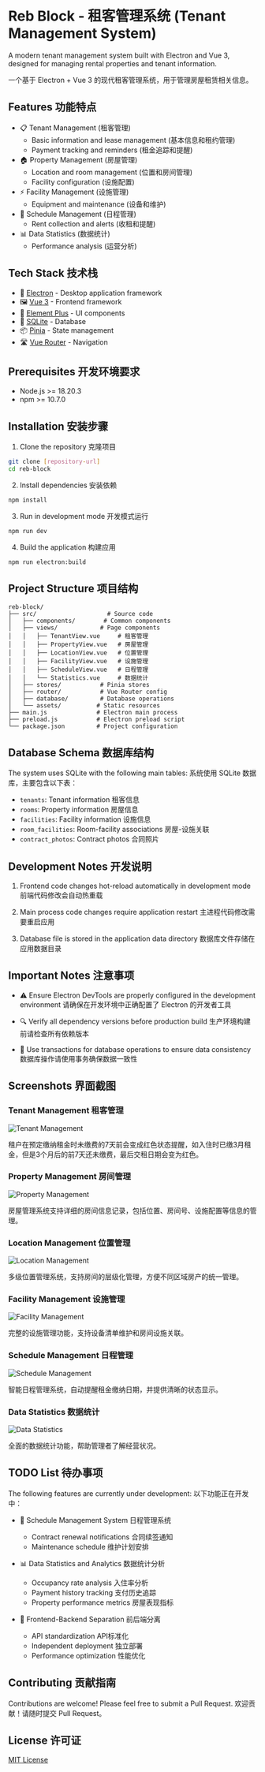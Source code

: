 # Reb Block - 租客管理系统 (Tenant Management System)

A modern tenant management system built with Electron and Vue 3, designed for managing rental properties and tenant information.

一个基于 Electron + Vue 3 的现代租客管理系统，用于管理房屋租赁相关信息。

## Features 功能特点

- 📋 Tenant Management (租客管理)
  - Basic information and lease management (基本信息和租约管理)
  - Payment tracking and reminders (租金追踪和提醒)
- 🏠 Property Management (房屋管理)
  - Location and room management (位置和房间管理)
  - Facility configuration (设施配置)
- ⚡ Facility Management (设施管理)
  - Equipment and maintenance (设备和维护)
- 📅 Schedule Management (日程管理)
  - Rent collection and alerts (收租和提醒)
- 📊 Data Statistics (数据统计)
  - Performance analysis (运营分析)

## Tech Stack 技术栈

- 🔧 [Electron](https://www.electronjs.org/) - Desktop application framework
- 🖼️ [Vue 3](https://vuejs.org/) - Frontend framework
- 🎨 [Element Plus](https://element-plus.org/) - UI components
- 💾 [SQLite](https://www.sqlite.org/) - Database
- 📦 [Pinia](https://pinia.vuejs.org/) - State management
- 🛣️ [Vue Router](https://router.vuejs.org/) - Navigation

## Prerequisites 开发环境要求

- Node.js >= 18.20.3
- npm >= 10.7.0

## Installation 安装步骤

1. Clone the repository 克隆项目
```bash
git clone [repository-url]
cd reb-block
```

2. Install dependencies 安装依赖
```bash
npm install
```

3. Run in development mode 开发模式运行
```bash
npm run dev
```

4. Build the application 构建应用
```bash
npm run electron:build
```

## Project Structure 项目结构

```
reb-block/
├── src/                    # Source code
│   ├── components/        # Common components
│   ├── views/            # Page components
│   │   ├── TenantView.vue     # 租客管理
│   │   ├── PropertyView.vue   # 房屋管理
│   │   ├── LocationView.vue   # 位置管理
│   │   ├── FacilityView.vue   # 设施管理
│   │   ├── ScheduleView.vue   # 日程管理
│   │   └── Statistics.vue     # 数据统计
│   ├── stores/           # Pinia stores
│   ├── router/           # Vue Router config
│   ├── database/         # Database operations
│   └── assets/          # Static resources
├── main.js              # Electron main process
├── preload.js           # Electron preload script
└── package.json         # Project configuration
```

## Database Schema 数据库结构

The system uses SQLite with the following main tables:
系统使用 SQLite 数据库，主要包含以下表：

- `tenants`: Tenant information 租客信息
- `rooms`: Property information 房屋信息
- `facilities`: Facility information 设施信息
- `room_facilities`: Room-facility associations 房屋-设施关联
- `contract_photos`: Contract photos 合同照片

## Development Notes 开发说明

1. Frontend code changes hot-reload automatically in development mode
   前端代码修改会自动热重载

2. Main process code changes require application restart
   主进程代码修改需要重启应用

3. Database file is stored in the application data directory
   数据库文件存储在应用数据目录

## Important Notes 注意事项

- ⚠️ Ensure Electron DevTools are properly configured in the development environment
  请确保在开发环境中正确配置了 Electron 的开发者工具

- 🔍 Verify all dependency versions before production build
  生产环境构建前请检查所有依赖版本

- 💾 Use transactions for database operations to ensure data consistency
  数据库操作请使用事务确保数据一致性

## Screenshots 界面截图

### Tenant Management 租客管理
![Tenant Management](assets/租户管理.png)

租户在预定缴纳租金时未缴费的7天前会变成红色状态提醒，如入住时已缴3月租金，但是3个月后的前7天还未缴费，最后交租日期会变为红色。

### Property Management 房间管理
![Property Management](assets/房间管理.png)

房屋管理系统支持详细的房间信息记录，包括位置、房间号、设施配置等信息的管理。

### Location Management 位置管理
![Location Management](assets/位置管理.png)

多级位置管理系统，支持房间的层级化管理，方便不同区域房产的统一管理。

### Facility Management 设施管理
![Facility Management](assets/设施管理.png)

完整的设施管理功能，支持设备清单维护和房间设施关联。

### Schedule Management 日程管理
![Schedule Management](assets/日程管理.png)

智能日程管理系统，自动提醒租金缴纳日期，并提供清晰的状态显示。

### Data Statistics 数据统计
![Data Statistics](assets/数据统计.png)

全面的数据统计功能，帮助管理者了解经营状况。

## TODO List 待办事项

The following features are currently under development:
以下功能正在开发中：

- 📅 Schedule Management System 日程管理系统
  - Contract renewal notifications 合同续签通知
  - Maintenance schedule 维护计划安排

- 📊 Data Statistics and Analytics 数据统计分析
  - Occupancy rate analysis 入住率分析
  - Payment history tracking 支付历史追踪
  - Property performance metrics 房屋表现指标

- 🔄 Frontend-Backend Separation 前后端分离
  - API standardization API标准化
  - Independent deployment 独立部署
  - Performance optimization 性能优化

## Contributing 贡献指南

Contributions are welcome! Please feel free to submit a Pull Request.
欢迎贡献！请随时提交 Pull Request。

## License 许可证

[MIT License](LICENSE) 